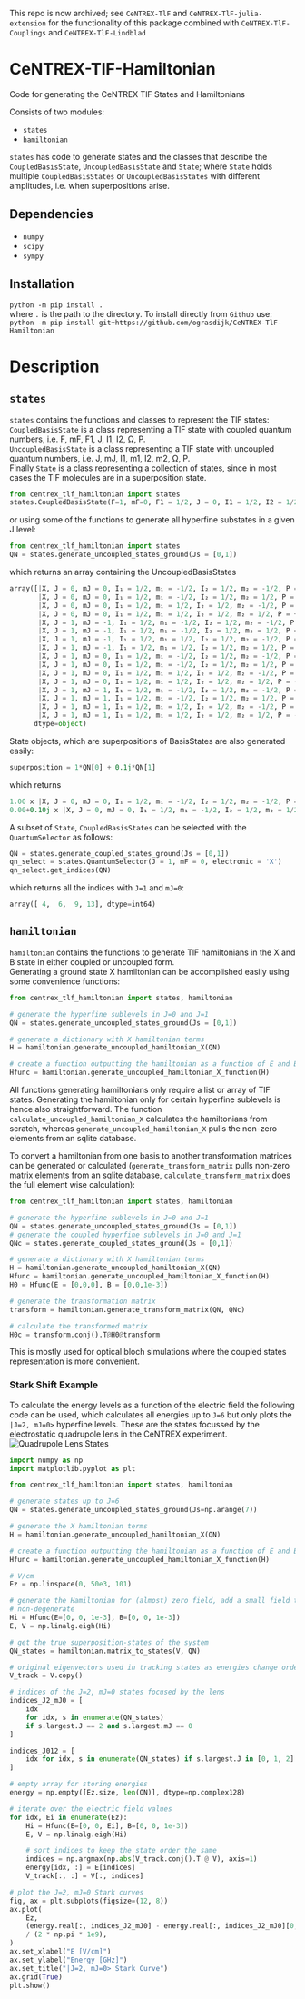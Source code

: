 This repo is now archived; see `CeNTREX-TlF` and `CeNTREX-TlF-julia-extension` for the functionality of this package combined with `CeNTREX-TlF-Couplings` and `CeNTREX-TlF-Lindblad`

# CeNTREX-TlF-Hamiltonian
Code for generating the CeNTREX TlF States and Hamiltonians

Consists of two modules:
* `states`
* `hamiltonian`

`states` has code to generate states and the classes that describe the `CoupledBasisState`, `UncoupledBasisState` and `State`; where `State` holds multiple `CoupledBasisStates` or `UncoupledBasisStates` with different amplitudes, i.e. when superpositions arise.

## Dependencies
* `numpy`
* `scipy`
* `sympy`

## Installation
`python -m pip install .`  
where `.` is the path to the directory. To install directly from `Github` use:  
`python -m pip install git+https://github.com/ograsdijk/CeNTREX-TlF-Hamiltonian`

# Description
## `states`
`states` contains the functions and classes to represent the TlF states:  
`CoupledBasisState` is a class representing a TlF state with coupled quantum numbers, i.e. F, mF, F1, J, I1, I2, Ω, P.  
`UncoupledBasisState` is a class representing a TlF state with uncoupled quantum numbers, i.e. J, mJ, I1, m1, I2, m2, Ω, P.  
Finally `State` is a class representing a collection of states, since in most cases the TlF molecules are in a superposition state.

```Python
from centrex_tlf_hamiltonian import states
states.CoupledBasisState(F=1, mF=0, F1 = 1/2, J = 0, I1 = 1/2, I2 = 1/2, Omega = 0, P = 1)
```
or using some of the functions to generate all hyperfine substates in a given J level: 
```Python
from centrex_tlf_hamiltonian import states
QN = states.generate_uncoupled_states_ground(Js = [0,1])
```
which returns an array containing the UncoupledBasisStates
```python
array([|X, J = 0, mJ = 0, I₁ = 1/2, m₁ = -1/2, I₂ = 1/2, m₂ = -1/2, P = +, Ω = 0>,
       |X, J = 0, mJ = 0, I₁ = 1/2, m₁ = -1/2, I₂ = 1/2, m₂ = 1/2, P = +, Ω = 0>,
       |X, J = 0, mJ = 0, I₁ = 1/2, m₁ = 1/2, I₂ = 1/2, m₂ = -1/2, P = +, Ω = 0>,
       |X, J = 0, mJ = 0, I₁ = 1/2, m₁ = 1/2, I₂ = 1/2, m₂ = 1/2, P = +, Ω = 0>,
       |X, J = 1, mJ = -1, I₁ = 1/2, m₁ = -1/2, I₂ = 1/2, m₂ = -1/2, P = -, Ω = 0>,
       |X, J = 1, mJ = -1, I₁ = 1/2, m₁ = -1/2, I₂ = 1/2, m₂ = 1/2, P = -, Ω = 0>,
       |X, J = 1, mJ = -1, I₁ = 1/2, m₁ = 1/2, I₂ = 1/2, m₂ = -1/2, P = -, Ω = 0>,
       |X, J = 1, mJ = -1, I₁ = 1/2, m₁ = 1/2, I₂ = 1/2, m₂ = 1/2, P = -, Ω = 0>,
       |X, J = 1, mJ = 0, I₁ = 1/2, m₁ = -1/2, I₂ = 1/2, m₂ = -1/2, P = -, Ω = 0>,
       |X, J = 1, mJ = 0, I₁ = 1/2, m₁ = -1/2, I₂ = 1/2, m₂ = 1/2, P = -, Ω = 0>,
       |X, J = 1, mJ = 0, I₁ = 1/2, m₁ = 1/2, I₂ = 1/2, m₂ = -1/2, P = -, Ω = 0>,
       |X, J = 1, mJ = 0, I₁ = 1/2, m₁ = 1/2, I₂ = 1/2, m₂ = 1/2, P = -, Ω = 0>,
       |X, J = 1, mJ = 1, I₁ = 1/2, m₁ = -1/2, I₂ = 1/2, m₂ = -1/2, P = -, Ω = 0>,
       |X, J = 1, mJ = 1, I₁ = 1/2, m₁ = -1/2, I₂ = 1/2, m₂ = 1/2, P = -, Ω = 0>,
       |X, J = 1, mJ = 1, I₁ = 1/2, m₁ = 1/2, I₂ = 1/2, m₂ = -1/2, P = -, Ω = 0>,
       |X, J = 1, mJ = 1, I₁ = 1/2, m₁ = 1/2, I₂ = 1/2, m₂ = 1/2, P = -, Ω = 0>],
      dtype=object)
```
State objects, which are superpositions of BasisStates are also generated easily:
```Python
superposition = 1*QN[0] + 0.1j*QN[1]
```
which returns
```Python
1.00 x |X, J = 0, mJ = 0, I₁ = 1/2, m₁ = -1/2, I₂ = 1/2, m₂ = -1/2, P = +, Ω = 0>
0.00+0.10j x |X, J = 0, mJ = 0, I₁ = 1/2, m₁ = -1/2, I₂ = 1/2, m₂ = 1/2, P = +, Ω = 0>
```
A subset of `State`, `CoupledBasisStates` can be selected with the `QuantumSelector` as follows:
```Python
QN = states.generate_coupled_states_ground(Js = [0,1])
qn_select = states.QuantumSelector(J = 1, mF = 0, electronic = 'X')
qn_select.get_indices(QN)
```
which returns all the indices with `J=1` and `mJ=0`:
```python
array([ 4,  6,  9, 13], dtype=int64)
```
## `hamiltonian`
`hamiltonian` contains the functions to generate TlF hamiltonians in the X and B state in either coupled or uncoupled form.  
Generating a ground state X hamiltonian can be accomplished easily using some convenience functions:
```Python
from centrex_tlf_hamiltonian import states, hamiltonian

# generate the hyperfine sublevels in J=0 and J=1
QN = states.generate_uncoupled_states_ground(Js = [0,1])

# generate a dictionary with X hamiltonian terms
H = hamiltonian.generate_uncoupled_hamiltonian_X(QN)

# create a function outputting the hamiltonian as a function of E and B
Hfunc = hamiltonian.generate_uncoupled_hamiltonian_X_function(H)
```
All functions generating hamiltonians only require a list or array of TlF states. Generating the hamiltonian only for certain hyperfine sublevels is hence also straightforward. The function `calculate_uncoupled_hamiltonian_X` calculates the hamiltonians from scratch, whereas `generate_uncoupled_hamiltonian_X` pulls the non-zero elements from an sqlite database.

To convert a hamiltonian from one basis to another transformation matrices can be generated or calculated
(`generate_transform_matrix` pulls non-zero matrix elements from an sqlite database, `calculate_transform_matrix` does the full element wise calculation):
```Python
from centrex_tlf_hamiltonian import states, hamiltonian

# generate the hyperfine sublevels in J=0 and J=1
QN = states.generate_uncoupled_states_ground(Js = [0,1])
# generate the coupled hyperfine sublevels in J=0 and J=1
QNc = states.generate_coupled_states_ground(Js = [0,1])

# generate a dictionary with X hamiltonian terms
H = hamiltonian.generate_uncoupled_hamiltonian_X(QN)
Hfunc = hamiltonian.generate_uncoupled_hamiltonian_X_function(H)
H0 = Hfunc(E = [0,0,0], B = [0,0,1e-3])

# generate the transformation matrix
transform = hamiltonian.generate_transform_matrix(QN, QNc)

# calculate the transformed matrix
H0c = transform.conj().T@H0@transform
```
This is mostly used for optical bloch simulations where the coupled states representation is more convenient.

### Stark Shift Example
To calculate the energy levels as a function of the electric field the following code can be used, which calculates all energies up to `J=6` but only plots the `|J=2, mJ=0>` hyperfine levels. These are the states focussed by the electrostatic quadrupole lens in the CeNTREX experiment.
![Quadrupole Lens States](quadrupole_lens_states.png)
```Python
import numpy as np
import matplotlib.pyplot as plt

from centrex_tlf_hamiltonian import states, hamiltonian

# generate states up to J=6
QN = states.generate_uncoupled_states_ground(Js=np.arange(7))

# generate the X hamiltonian terms
H = hamiltonian.generate_uncoupled_hamiltonian_X(QN)

# create a function outputting the hamiltonian as a function of E and B
Hfunc = hamiltonian.generate_uncoupled_hamiltonian_X_function(H)

# V/cm
Ez = np.linspace(0, 50e3, 101)

# generate the Hamiltonian for (almost) zero field, add a small field to make states
# non-degenerate
Hi = Hfunc(E=[0, 0, 1e-3], B=[0, 0, 1e-3])
E, V = np.linalg.eigh(Hi)

# get the true superposition-states of the system
QN_states = hamiltonian.matrix_to_states(V, QN)

# original eigenvectors used in tracking states as energies change order
V_track = V.copy()

# indices of the J=2, mJ=0 states focused by the lens
indices_J2_mJ0 = [
    idx
    for idx, s in enumerate(QN_states)
    if s.largest.J == 2 and s.largest.mJ == 0
]

indices_J012 = [
    idx for idx, s in enumerate(QN_states) if s.largest.J in [0, 1, 2]
]

# empty array for storing energies
energy = np.empty([Ez.size, len(QN)], dtype=np.complex128)

# iterate over the electric field values
for idx, Ei in enumerate(Ez):
    Hi = Hfunc(E=[0, 0, Ei], B=[0, 0, 1e-3])
    E, V = np.linalg.eigh(Hi)

    # sort indices to keep the state order the same
    indices = np.argmax(np.abs(V_track.conj().T @ V), axis=1)
    energy[idx, :] = E[indices]
    V_track[:, :] = V[:, indices]

# plot the J=2, mJ=0 Stark curves
fig, ax = plt.subplots(figsize=(12, 8))
ax.plot(
    Ez,
    (energy.real[:, indices_J2_mJ0] - energy.real[:, indices_J2_mJ0][0, 0])
    / (2 * np.pi * 1e9),
)
ax.set_xlabel("E [V/cm]")
ax.set_ylabel("Energy [GHz]")
ax.set_title("|J=2, mJ=0> Stark Curve")
ax.grid(True)
plt.show()
```

